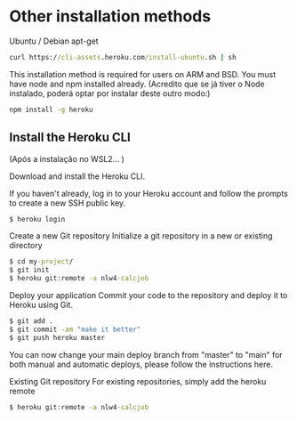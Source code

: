 # Other installation methods

Ubuntu / Debian apt-get

```cmd
curl https://cli-assets.heroku.com/install-ubuntu.sh | sh
```

This installation method is required for users on ARM and BSD. You must have node and npm installed already.
(Acredito que se já tiver o Node instalado, poderá optar por instalar deste outro modo:)

```cmd
npm install -g heroku
```

## Install the Heroku CLI

(Após a instalação no WSL2... )

Download and install the Heroku CLI.

If you haven't already, log in to your Heroku account and follow the prompts to create a new SSH public key.

```cmd
$ heroku login
```

Create a new Git repository
Initialize a git repository in a new or existing directory

```cmd
$ cd my-project/
$ git init
$ heroku git:remote -a nlw4-calcjob
```

Deploy your application
Commit your code to the repository and deploy it to Heroku using Git.

```cmd
$ git add .
$ git commit -am "make it better"
$ git push heroku master
```

You can now change your main deploy branch from "master" to "main" for both manual and automatic deploys, please follow the instructions here.

Existing Git repository
For existing repositories, simply add the heroku remote

```cmd
$ heroku git:remote -a nlw4-calcjob
```
